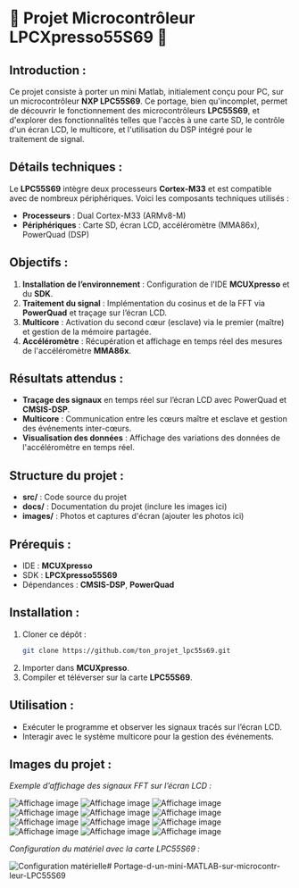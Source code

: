 
# 🚀 **Projet Microcontrôleur LPCXpresso55S69** 🚀

## **Introduction :**
Ce projet consiste à porter un mini Matlab, initialement conçu pour PC, sur un microcontrôleur **NXP LPC55S69**. Ce portage, bien qu'incomplet, permet de découvrir le fonctionnement des microcontrôleurs **LPC55S69**, et d'explorer des fonctionnalités telles que l'accès à une carte SD, le contrôle d'un écran LCD, le multicore, et l'utilisation du DSP intégré pour le traitement de signal.

## **Détails techniques :**
Le **LPC55S69** intègre deux processeurs **Cortex-M33** et est compatible avec de nombreux périphériques. Voici les composants techniques utilisés :
- **Processeurs** : Dual Cortex-M33 (ARMv8-M)
- **Périphériques** : Carte SD, écran LCD, accéléromètre (MMA86x), PowerQuad (DSP)

## **Objectifs :**
1. **Installation de l’environnement** : Configuration de l'IDE **MCUXpresso** et du **SDK**.
2. **Traitement du signal** : Implémentation du cosinus et de la FFT via **PowerQuad** et traçage sur l’écran LCD.
3. **Multicore** : Activation du second cœur (esclave) via le premier (maître) et gestion de la mémoire partagée.
4. **Accéléromètre** : Récupération et affichage en temps réel des mesures de l'accéléromètre **MMA86x**.

## **Résultats attendus :**
- **Traçage des signaux** en temps réel sur l’écran LCD avec PowerQuad et **CMSIS-DSP**.
- **Multicore** : Communication entre les cœurs maître et esclave et gestion des événements inter-cœurs.
- **Visualisation des données** : Affichage des variations des données de l'accéléromètre en temps réel.

## **Structure du projet :**
- **src/** : Code source du projet
- **docs/** : Documentation du projet (inclure les images ici)
- **images/** : Photos et captures d'écran (ajouter les photos ici)

## **Prérequis :**
- IDE : **MCUXpresso**
- SDK : **LPCXpresso55S69**
- Dépendances : **CMSIS-DSP**, **PowerQuad**

## **Installation :**
1. Cloner ce dépôt : 
   ```bash
   git clone https://github.com/ton_projet_lpc55s69.git
   ```
2. Importer dans **MCUXpresso**.
3. Compiler et téléverser sur la carte **LPC55S69**.

## **Utilisation :**
- Exécuter le programme et observer les signaux tracés sur l’écran LCD.
- Interagir avec le système multicore pour la gestion des événements.

## **Images du projet :**
_Exemple d’affichage des signaux FFT sur l’écran LCD :_

![Affichage image](images/1.jpeg)
![Affichage image](images/2.jpeg)
![Affichage image](images/3.jpeg)
![Affichage image](images/4.jpeg)
![Affichage image](images/5.jpeg)
![Affichage image](images/6.jpeg)
![Affichage image](images/7.jpeg)
![Affichage image](images/8.jpeg)
![Affichage image](images/9.jpeg)
![Affichage image](images/10.jpeg)
![Affichage image](images/11.jpeg)
![Affichage image](images/11.jpeg)



_Configuration du matériel avec la carte LPC55S69 :_

![Configuration matérielle](images/setup.png)#   P o r t a g e - d - u n - m i n i - M A T L A B - s u r - m i c r o c o n t r - l e u r - L P C 5 5 S 6 9  
 